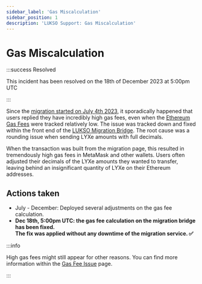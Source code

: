```yaml
---
sidebar_label: 'Gas Miscalculation'
sidebar_position: 1
description: 'LUKSO Support: Gas Miscalculation'
---
```


# Gas Miscalculation

:::success Resolved

This incident has been resolved on the 18th of December 2023 at 5:00pm UTC

:::

Since the [migration started on July 4th 2023](https://medium.com/lukso/the-lyxe-migration-process-374053e5ddf5), it sporadically happened that users replied they have incredibly high gas fees, even when the [Ethereum Gas Fees](https://etherscan.io/gastracker) were tracked relatively low. The issue was tracked down and fixed within the front end of the [LUKSO Migration Bridge](https://migrate.lukso.network/). The root cause was a rounding issue when sending LYXe amounts with full decimals.

When the transaction was built from the migration page, this resulted in tremendously high gas fees in MetaMask and other wallets. Users often adjusted their decimals of the LYXe amounts they wanted to transfer, leaving behind an insignificant quantity of LYXe on their Ethereum addresses.

## Actions taken

- July - December: Deployed several adjustments on the gas fee calculation.
- **Dec 18th, 5:00pm UTC: the gas fee calculation on the migration bridge has been fixed. <br/> The fix was applied without any downtime of the migration service. ✅**

:::info

High gas fees might still appear for other reasons. You can find more information within the [Gas Fee Issue](../gas-fee-issues.md) page.

:::
